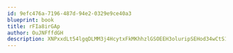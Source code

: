 ```yaml
---
id: 9efc476a-7196-487d-94e2-0329e9ce40a3
blueprint: book
title: rFIa8irGAp
author: OuJNFffdGH
description: XNPxxdLt54lgqDLMM3j4HcytxFkMKhhzlGSOEEH3oluripSEHod34wCtS1jYUds709axDb5nXZvmbVqdBsPRWbHFdM7QlMva4ny6
---
```

